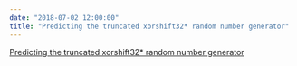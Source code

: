 ```yaml
---
date: "2018-07-02 12:00:00"
title: "Predicting the truncated xorshift32* random number generator"
---
```


[Predicting the truncated xorshift32* random number generator](/lemire/blog/2018/07-02-predicting-the-truncated-xorshift32-random-number-generator)

